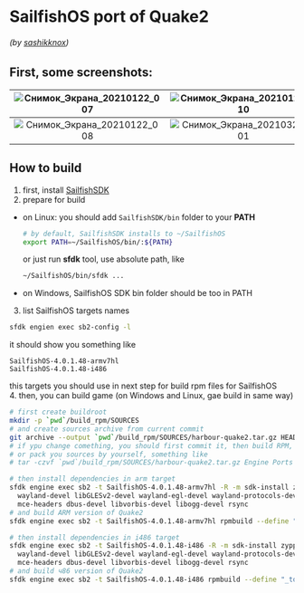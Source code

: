 # SailfishOS port of Quake2 
###### (by [sashikknox](https://github.com/savegame/sailfish-quake2))

## First, some screenshots:
|![Снимок_Экрана_20210122_007](https://user-images.githubusercontent.com/16311332/119626682-2556c900-be14-11eb-999d-467e94417d00.png)|![Снимок_Экрана_20210122_010](https://user-images.githubusercontent.com/16311332/119626706-28ea5000-be14-11eb-9df4-44aeb2dcf2f6.png)|
|:-:|:-:|
|![Снимок_Экрана_20210122_008](https://user-images.githubusercontent.com/16311332/119626720-2c7dd700-be14-11eb-922f-c177e6425945.png)|![Снимок_Экрана_20210320_001](https://user-images.githubusercontent.com/16311332/119626861-4d462c80-be14-11eb-8266-e9ba48dfc874.png)|

## How to build
1. first, install [SailfishSDK](https://sailfishos.org/wiki/Application_SDK)
2. prepare for build
  - on Linux: you should add `SailfishSDK/bin` folder to your **PATH**
    ```sh
    # by default, SailfishSDK installs to ~/SailfishOS
    export PATH=~/SailfishOS/bin/:${PATH}
    ```
    or just run **sfdk** tool, use absolute path, like
    ```sh
    ~/SailfishOS/bin/sfdk ...
    ```
  - on Windows, SailfishOS SDK bin folder should be too in PATH
3. list SailfishOS targets names
```sh
sfdk engien exec sb2-config -l
```
  it should show you something like 
```
SailfishOS-4.0.1.48-armv7hl
SailfishOS-4.0.1.48-i486
``` 
  this targets you should use in next step for build rpm files for SailfishOS   
4. then, you can build game (on Windows and Linux, gae build in same way)
```sh
# first create buildroot 
mkdir -p `pwd`/build_rpm/SOURCES
# and create sources archive from current commit
git archive --output `pwd`/build_rpm/SOURCES/harbour-quake2.tar.gz HEAD
# if ypu change comething, you should first commit it, then build RPM, 
# or pack you sources by yourself, something like
# tar -czvf `pwd`/build_rpm/SOURCES/harbour-quake2.tar.gz Engine Ports SDL2 spec

# then install dependencies in arm target
sfdk engine exec sb2 -t SailfishOS-4.0.1.48-armv7hl -R -m sdk-install zypper in -y pulseaudio-devel\
  wayland-devel libGLESv2-devel wayland-egl-devel wayland-protocols-devel libusb-devel  libxkbcommon-devel\
  mce-headers dbus-devel libvorbis-devel libogg-devel rsync
# and build ARM version of Quake2 
sfdk engine exec sb2 -t SailfishOS-4.0.1.48-armv7hl rpmbuild --define "_topdir `pwd`/build_rpm" --define "_arch armv7hl" -ba spec/quake2.spec

# then install dependencies in i486 target
sfdk engine exec sb2 -t SailfishOS-4.0.1.48-i486 -R -m sdk-install zypper in -y pulseaudio-devel\
  wayland-devel libGLESv2-devel wayland-egl-devel wayland-protocols-devel libusb-devel  libxkbcommon-devel\
  mce-headers dbus-devel libvorbis-devel libogg-devel rsync
# and build ч86 version of Quake2 
sfdk engine exec sb2 -t SailfishOS-4.0.1.48-i486 rpmbuild --define "_topdir `pwd`/build_rpm" --define "_arch i486" -ba spec/quake2.spec
```
